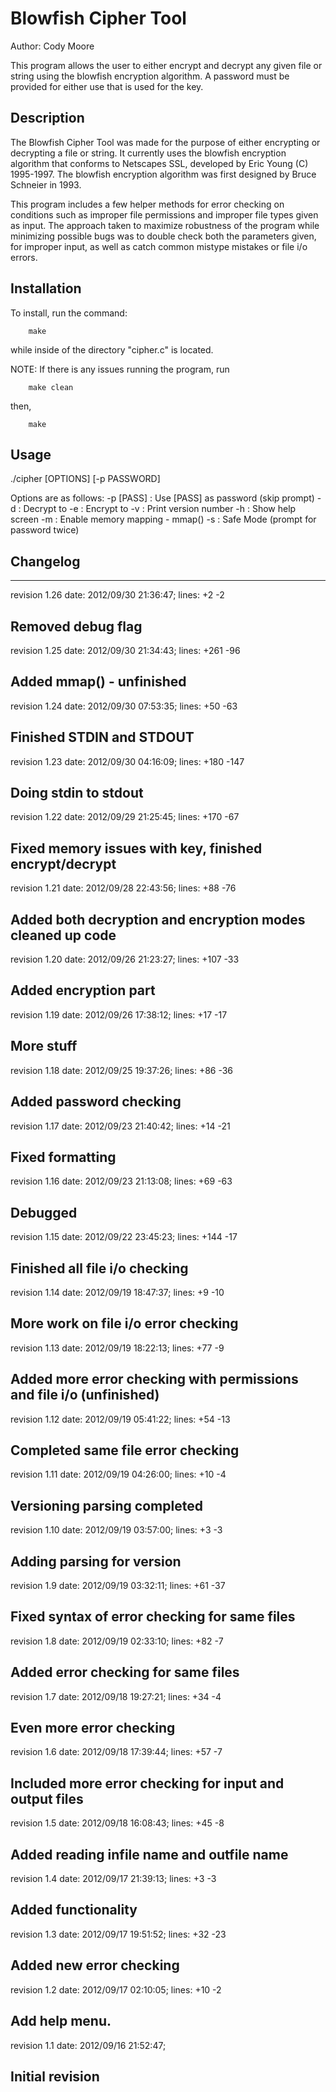 # Blowfish Cipher Tool
Author: Cody Moore

This program allows the user to either encrypt and decrypt any given file or string using the blowfish encryption algorithm.  A password must be provided for either use that is used for the key.

## Description

The Blowfish Cipher Tool was made for the purpose of either encrypting or decrypting a file or string.  It currently uses the blowfish encryption algorithm that conforms to Netscapes SSL, developed by Eric Young (C) 1995-1997. The blowfish encryption algorithm was first designed by Bruce Schneier in 1993.

This program includes a few helper methods for error checking on conditions such as improper file permissions and improper file types given as input. The approach taken to maximize robustness of the program while minimizing possible bugs was to double check both the parameters given, for improper input, as well as catch common mistype mistakes or file i/o errors.



## Installation

To install, run the command:

		make
	
while inside of the directory "cipher.c" is located.


NOTE: If there is any issues running the program, run

		make clean

then,

		make


## Usage

./cipher [OPTIONS] [-p PASSWORD] <infile> <outfile>

Options are as follows:
   -p [PASS] :  Use [PASS] as password (skip prompt)
   -d        :  Decrypt <infile> to <outfile>
   -e        :  Encrypt <infile> to <outfile>
   -v        :  Print version number
   -h        :  Show help screen
   -m        :  Enable memory mapping - mmap()
   -s        :  Safe Mode (prompt for password twice)



## Changelog

----------------------------
revision 1.26
date: 2012/09/30 21:36:47;
lines: +2 -2

Removed debug flag
----------------------------
revision 1.25
date: 2012/09/30 21:34:43;
lines: +261 -96

Added mmap() - unfinished
----------------------------
revision 1.24
date: 2012/09/30 07:53:35;
lines: +50 -63

Finished STDIN and STDOUT
----------------------------
revision 1.23
date: 2012/09/30 04:16:09;
lines: +180 -147

Doing stdin to stdout
----------------------------
revision 1.22
date: 2012/09/29 21:25:45;
lines: +170 -67

Fixed memory issues with key, finished encrypt/decrypt
----------------------------
revision 1.21
date: 2012/09/28 22:43:56;
lines: +88 -76

Added both decryption and encryption modes
cleaned up code
----------------------------
revision 1.20
date: 2012/09/26 21:23:27;
lines: +107 -33

Added encryption part
----------------------------
revision 1.19
date: 2012/09/26 17:38:12;
lines: +17 -17

More stuff
----------------------------
revision 1.18
date: 2012/09/25 19:37:26;
lines: +86 -36

Added password checking
----------------------------
revision 1.17
date: 2012/09/23 21:40:42;
lines: +14 -21

Fixed formatting
----------------------------
revision 1.16
date: 2012/09/23 21:13:08;
lines: +69 -63

Debugged
----------------------------
revision 1.15
date: 2012/09/22 23:45:23;
lines: +144 -17

Finished all file i/o checking
----------------------------
revision 1.14
date: 2012/09/19 18:47:37;
lines: +9 -10

More work on file i/o error checking
----------------------------
revision 1.13
date: 2012/09/19 18:22:13;
lines: +77 -9

Added more error checking with permissions and file i/o (unfinished)
----------------------------
revision 1.12
date: 2012/09/19 05:41:22;
lines: +54 -13

Completed same file error checking
----------------------------
revision 1.11
date: 2012/09/19 04:26:00;
lines: +10 -4

Versioning parsing completed
----------------------------
revision 1.10
date: 2012/09/19 03:57:00;
lines: +3 -3

Adding parsing for version
----------------------------
revision 1.9
date: 2012/09/19 03:32:11;
lines: +61 -37

Fixed syntax of error checking for same files
----------------------------
revision 1.8
date: 2012/09/19 02:33:10;
lines: +82 -7

Added error checking for same files
----------------------------
revision 1.7
date: 2012/09/18 19:27:21;
lines: +34 -4

Even more error checking
----------------------------
revision 1.6
date: 2012/09/18 17:39:44;
lines: +57 -7

Included more error checking for input and output files
----------------------------
revision 1.5
date: 2012/09/18 16:08:43;
lines: +45 -8

Added reading infile name and outfile name
----------------------------
revision 1.4
date: 2012/09/17 21:39:13;
lines: +3 -3

Added functionality
----------------------------
revision 1.3
date: 2012/09/17 19:51:52;
lines: +32 -23

Added new error checking
----------------------------
revision 1.2
date: 2012/09/17 02:10:05;
lines: +10 -2

Add help menu.
----------------------------
revision 1.1
date: 2012/09/16 21:52:47;

Initial revision
----------------------------

